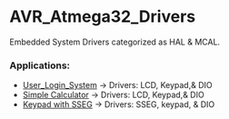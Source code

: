 # AVR_Atmega32_Drivers
Embedded System Drivers categorized as HAL & MCAL.

### Applications:
- [User_Login_System](https://github.com/IbrahimNaglah/User_login_system.git) -> Drivers: LCD, Keypad,& DIO
- [Simple Calculator](https://github.com/IbrahimNaglah/Simple_Calculator_LCD-Keypad.git) -> Drivers: LCD, Keypad,& DIO
- [Keypad with SSEG](https://github.com/IbrahimNaglah/SSEG-KEYPAD.git) -> Drivers: SSEG, keypad, & DIO
